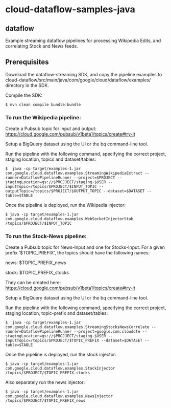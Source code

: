 # cloud-dataflow-samples-java

## dataflow

Example streaming dataflow pipelines for processing Wikipedia Edits, and correlating Stock and News feeds.


## Prerequisites

Download the dataflow-streaming SDK, and copy the pipeline examples to
cloud-dataflow/src/main/java/com/google/cloud/dataflow/examples/ directory in the SDK.

Compile the SDK:

```
$ mvn clean compile bundle:bundle
```

### To run the Wikipedia pipeline:

Create a Pubsub topic for input and output:
https://cloud.google.com/pubsub/v1beta1/topics/create#try-it

Setup a BigQuery dataset using the UI or the bq command-line tool.

Run the pipeline with the following command, specifying the correct project, staging location, topics and dataset/tables:

```
$  java -cp target/examples-1.jar com.google.cloud.dataflow.examples.StreamingWikipediaExtract --runner=DataflowPipelineRunner --project=$PROJECT --stagingLocation=gs://$PROJJECT/staging-$USER --inputTopic=/topics/$PROJECT/$INPUT_TOPIC --outputTopic=/topics/$PROJECT/$OUTPUT_TOPIC --dataset=$DATASET --table=$TABLE

```

Once the pipeline is deployed, run the Wikipedia injector:

```
$ java -cp target/examples-1.jar com.google.cloud.dataflow.examples.WebSocketInjectorStub /topics/$PROJECT/$INPUT_TOPIC

```


### To run the Stock-News pipeline:

Create a Pubsub topic for News-Input and one for Stocks-Input.
For a given prefix '$TOPIC_PREFIX', the topics should have the following names:

news: $TOPIC_PREFIX_news

stock: $TOPIC_PREFIX_stocks

They can be created here:
https://cloud.google.com/pubsub/v1beta1/topics/create#try-it

Setup a BigQuery dataset using the UI or the bq command-line tool.

Run the pipeline with the following command, specifying the correct project, staging location, topic-prefix and dataset/tables:

```
$  java -cp target/examples-1.jar com.google.cloud.dataflow.examples.StreamingStocksNewsCorrelate --runner=DataflowPipelineRunner --project=google.com:clouddfe --stagingLocation=gs://$PROJJECT/staging-$USER --inputTopic=/topics/$PROJECT/$TOPIC_PREFIX --dataset=$DATASET --table=$TABLE

```

Once the pipeline is deployed, run the stock injector:

```
$ java -cp target/examples-1.jar com.google.cloud.dataflow.examples.StockInjector /topics/$PROJECT/$TOPIC_PREFIX_stocks

```

Also separately run the news injector:

```
$ java -cp target/examples-1.jar com.google.cloud.dataflow.examples.NewsInjector /topics/$PROJECT/$TOPIC_PREFIX_news

```








